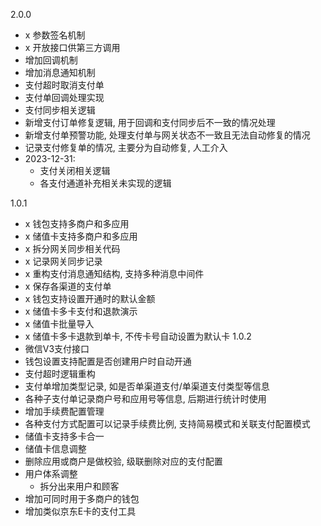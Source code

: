 2.0.0
- x 参数签名机制
- x 开放接口供第三方调用
- 增加回调机制
- 增加消息通知机制
- 支付超时取消支付单
- 支付单回调处理实现
- 支付同步相关逻辑
- 新增支付订单修复逻辑, 用于回调和支付同步后不一致的情况处理 
- 新增支付单预警功能, 处理支付单与网关状态不一致且无法自动修复的情况
- 记录支付修复单的情况, 主要分为自动修复, 人工介入
- 2023-12-31:
  - 支付关闭相关逻辑
  - 各支付通道补充相关未实现的逻辑

1.0.1
- x 钱包支持多商户和多应用
- x 储值卡支持多商户和多应用
- x 拆分网关同步相关代码
- x 记录网关同步记录
- x 重构支付消息通知结构, 支持多种消息中间件
- x 保存各渠道的支付单
- x 钱包支持设置开通时的默认金额
- x 储值卡多卡支付和退款演示
- x 储值卡批量导入
- x 储值卡多卡退款到单卡, 不传卡号自动设置为默认卡
1.0.2
- 微信V3支付接口
- 钱包设置支持配置是否创建用户时自动开通
- 支付超时逻辑重构
- 支付单增加类型记录, 如是否单渠道支付/单渠道支付类型等信息
- 各种子支付单记录商户号和应用号等信息, 后期进行统计时使用
- 增加手续费配置管理
- 各种支付方式配置可以记录手续费比例, 支持简易模式和关联支付配置模式
- 储值卡支持多卡合一
- 储值卡信息调整
- 删除应用或商户是做校验, 级联删除对应的支付配置
- 用户体系调整
  - 拆分出来用户和顾客
- 增加可同时用于多商户的钱包
- 增加类似京东E卡的支付工具
